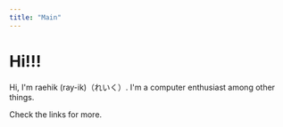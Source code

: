 ```yaml
---
title: "Main"
---
```


Hi!!!
=====

Hi, I'm raehik (ray-ik)（れいく）. I'm a computer enthusiast among other things.

Check the links for more.
